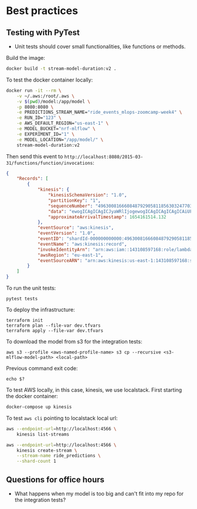 # Best practices

## Testing with PyTest

- Unit tests should cover small functionalities, like functions or methods.

Build the image:
```bash
docker build -t stream-model-duration:v2 .
```

To test the docker container locally:
```bash
docker run -it --rm \
    -v ~/.aws:/root/.aws \
    -v $(pwd)/model:/app/model \
    -p 8080:8080 \
    -e PREDICTIONS_STREAM_NAME="ride_events_mlops-zoomcamp-week4" \
    -e RUN_ID="123" \
    -e AWS_DEFAULT_REGION="us-east-1" \
    -e MODEL_BUCKET="nrf-mlflow" \
    -e EXPERIMENT_ID="1" \
    -e MODEL_LOCATION="/app/model/" \
    stream-model-duration:v2
```

Then send this event to `http://localhost:8080/2015-03-31/functions/function/invocations`:
```JSON
{
    "Records": [
        {
            "kinesis": {
                "kinesisSchemaVersion": "1.0",
                "partitionKey": "1",
                "sequenceNumber": "49630081666084879290581185630324770398608704880802529282",
                "data": "ewogICAgICAgICJyaWRlIjogewogICAgICAgICAgICAiUFVMb2NhdGlvbklEIjogMTMwLAogICAgICAgICAgICAiRE9Mb2NhdGlvbklEIjogMjA1LAogICAgICAgICAgICAidHJpcF9kaXN0YW5jZSI6IDMuNjYKICAgICAgICB9LCAKICAgICAgICAicmlkZV9pZCI6IDI1NgogICAgfQ==",
                "approximateArrivalTimestamp": 1654161514.132
            },
            "eventSource": "aws:kinesis",
            "eventVersion": "1.0",
            "eventID": "shardId-000000000000:49630081666084879290581185630324770398608704880802529282",
            "eventName": "aws:kinesis:record",
            "invokeIdentityArn": "arn:aws:iam::143108597168:role/lambda_for_kinesis",
            "awsRegion": "eu-east-1",
            "eventSourceARN": "arn:aws:kinesis:us-east-1:143108597168:stream/ride_events_mlops-zoomcamp-week4"
        }
    ]
}
```

To run the unit tests:
```
pytest tests
```

To deploy the infrastructure:
```
terraform init
terraform plan --file-var dev.tfvars
terraform apply --file-var dev.tfvars
```

To download the model from s3 for the integration tests:
```
aws s3 --profile <aws-named-profile-name> s3 cp --recursive <s3-mlflow-model-path> <local-path>
```

Previous command exit code:
```
echo $?
```

To test AWS locally, in this case, kinesis, we use localstack. First starting the docker container:
```bash
docker-compose up kinesis
```

To test `aws cli` pointing to localstack local url:
```bash
aws --endpoint-url=http://localhost:4566 \
    kinesis list-streams
``` 

```bash
aws --endpoint-url=http://localhost:4566 \
    kinesis create-stream \
    --stream-name ride_predictions \
    --shard-count 1
``` 

## Questions for office hours

- What happens when my model is too big and can't fit into my repo for the integration tests?